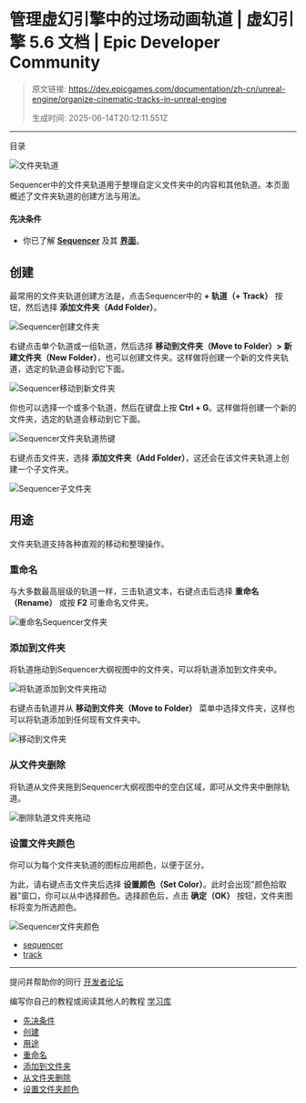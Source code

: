 # 管理虚幻引擎中的过场动画轨道 | 虚幻引擎 5.6 文档 | Epic Developer Community

> 原文链接: https://dev.epicgames.com/documentation/zh-cn/unreal-engine/organize-cinematic-tracks-in-unreal-engine
> 
> 生成时间: 2025-06-14T20:12:11.551Z

---

目录

![文件夹轨道](https://dev.epicgames.com/community/api/documentation/image/82515ee9-0f09-44bf-bd47-868e22c9916b?resizing_type=fill&width=1920&height=335)

Sequencer中的文件夹轨道用于整理自定义文件夹中的内容和其他轨道。本页面概述了文件夹轨道的创建方法与用法。

#### 先决条件

-   你已了解 **[Sequencer](/documentation/zh-cn/unreal-engine/how-to-make-movies-in-unreal-engine)** 及其 **[界面](/documentation/zh-cn/unreal-engine/sequencer-cinematic-editor-unreal-engine)**。

## 创建

最常用的文件夹轨道创建方法是，点击Sequencer中的 **\+ 轨道（+ Track）** 按钮，然后选择 **添加文件夹（Add Folder）**。

![Sequencer创建文件夹](https://d1iv7db44yhgxn.cloudfront.net/documentation/images/18dd8b41-a4c9-409e-9a80-df5c0d0737e2/createfolder1.png)

右键点击单个轨道或一组轨道，然后选择 **移动到文件夹（Move to Folder）> 新建文件夹（New Folder）**，也可以创建文件夹。这样做将创建一个新的文件夹轨道，选定的轨道会移动到它下面。

![Sequencer移动到新文件夹](https://d1iv7db44yhgxn.cloudfront.net/documentation/images/3b1e5abc-055c-4b10-9dde-fcb9e03e48b1/createfolder2.png)

你也可以选择一个或多个轨道，然后在键盘上按 **Ctrl + G**。这样做将创建一个新的文件夹，选定的轨道会移动到它下面。

![Sequencer文件夹轨道热键](https://d1iv7db44yhgxn.cloudfront.net/documentation/images/a5e75781-7af9-432d-b09c-c25fd93aee57/ctrlg.gif)

右键点击文件夹，选择 **添加文件夹（Add Folder）**，这还会在该文件夹轨道上创建一个子文件夹。

![Sequencer子文件夹](https://d1iv7db44yhgxn.cloudfront.net/documentation/images/9c64e337-d709-47ff-a182-e466d12d69a8/createfolder3.png)

## 用途

文件夹轨道支持各种直观的移动和整理操作。

### 重命名

与大多数最高层级的轨道一样，三击轨道文本，右键点击后选择 **重命名（Rename）** 或按 **F2** 可重命名文件夹。

![重命名Sequencer文件夹](https://d1iv7db44yhgxn.cloudfront.net/documentation/images/eb1ef18a-3eb7-4f7c-a751-83ec616b7162/rename.png)

### 添加到文件夹

将轨道拖动到Sequencer大纲视图中的文件夹，可以将轨道添加到文件夹中。

![将轨道添加到文件夹拖动](https://d1iv7db44yhgxn.cloudfront.net/documentation/images/80813e4d-5e39-4e6c-8989-0b8d501eace0/dragdrop1.gif)

右键点击轨道并从 **移动到文件夹（Move to Folder）** 菜单中选择文件夹，这样也可以将轨道添加到任何现有文件夹中。

![移动到文件夹](https://d1iv7db44yhgxn.cloudfront.net/documentation/images/2325ea9e-71f2-4919-820a-6d4600f830ec/movetofolder.png)

### 从文件夹删除

将轨道从文件夹拖到Sequencer大纲视图中的空白区域，即可从文件夹中删除轨道。

![删除轨道文件夹拖动](https://d1iv7db44yhgxn.cloudfront.net/documentation/images/b161db84-f6d7-4839-9791-9ef6d1cf890a/dragdrop2.gif)

### 设置文件夹颜色

你可以为每个文件夹轨道的图标应用颜色，以便于区分。

为此，请右键点击文件夹后选择 **设置颜色（Set Color）**。此时会出现"颜色拾取器"窗口，你可以从中选择颜色。选择颜色后，点击 **确定（OK）** 按钮，文件夹图标将变为所选颜色。

![Sequencer文件夹颜色](https://d1iv7db44yhgxn.cloudfront.net/documentation/images/472e5048-0616-46e2-85da-aaca9c74bff9/color.gif)

-   [sequencer](https://dev.epicgames.com/community/search?query=sequencer)
-   [track](https://dev.epicgames.com/community/search?query=track)

* * *

提问并帮助你的同行 [开发者论坛](https://forums.unrealengine.com/categories?tag=unreal-engine)

编写你自己的教程或阅读其他人的教程 [学习库](https://dev.epicgames.com/community/unreal-engine/learning)

-   [先决条件](/documentation/zh-cn/unreal-engine/organize-cinematic-tracks-in-unreal-engine#%E5%85%88%E5%86%B3%E6%9D%A1%E4%BB%B6)
-   [创建](/documentation/zh-cn/unreal-engine/organize-cinematic-tracks-in-unreal-engine#%E5%88%9B%E5%BB%BA)
-   [用途](/documentation/zh-cn/unreal-engine/organize-cinematic-tracks-in-unreal-engine#%E7%94%A8%E9%80%94)
-   [重命名](/documentation/zh-cn/unreal-engine/organize-cinematic-tracks-in-unreal-engine#%E9%87%8D%E5%91%BD%E5%90%8D)
-   [添加到文件夹](/documentation/zh-cn/unreal-engine/organize-cinematic-tracks-in-unreal-engine#%E6%B7%BB%E5%8A%A0%E5%88%B0%E6%96%87%E4%BB%B6%E5%A4%B9)
-   [从文件夹删除](/documentation/zh-cn/unreal-engine/organize-cinematic-tracks-in-unreal-engine#%E4%BB%8E%E6%96%87%E4%BB%B6%E5%A4%B9%E5%88%A0%E9%99%A4)
-   [设置文件夹颜色](/documentation/zh-cn/unreal-engine/organize-cinematic-tracks-in-unreal-engine#%E8%AE%BE%E7%BD%AE%E6%96%87%E4%BB%B6%E5%A4%B9%E9%A2%9C%E8%89%B2)